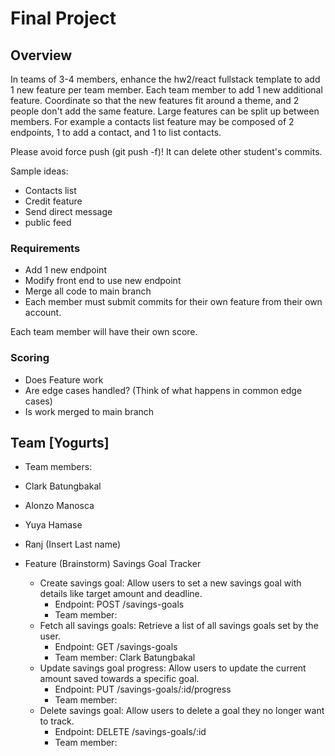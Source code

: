 # Final Project

## Overview
In teams of 3-4 members, enhance the hw2/react fullstack template to add 1 new feature per team member. Each team member to add 1 new additional feature. Coordinate so that the new features fit around a theme, and 2 people don't add the same feature. Large features can be split up between members. For example a contacts list feature may be composed of 2 endpoints, 1 to add a contact, and 1 to list contacts.

Please avoid force push (git push -f)! It can delete other student's commits.

Sample ideas:
- Contacts list
- Credit feature
- Send direct message
- public feed

### Requirements
- Add 1 new endpoint
- Modify front end to use new endpoint
- Merge all code to main branch
- Each member must submit commits for their own feature from their own account.

Each team member will have their own score.

### Scoring
- Does Feature work
- Are edge cases handled? (Think of what happens in common edge cases)
- Is work merged to main branch

## Team [Yogurts]
- Team members:
-   Clark Batungbakal
-   Alonzo Manosca
-   Yuya Hamase
-   Ranj (Insert Last name)

- Feature (Brainstorm)
Savings Goal Tracker
  - Create savings goal: Allow users to set a new savings goal with details like target amount and deadline.
    -  Endpoint: POST /savings-goals
    -  Team member: 
  - Fetch all savings goals: Retrieve a list of all savings goals set by the user.
    -  Endpoint: GET /savings-goals
    -  Team member: Clark Batungbakal
  - Update savings goal progress: Allow users to update the current amount saved towards a specific goal.
    -  Endpoint: PUT /savings-goals/:id/progress
    -  Team member:
  - Delete savings goal: Allow users to delete a goal they no longer want to track.
    -  Endpoint: DELETE /savings-goals/:id
    -  Team member: 
 

